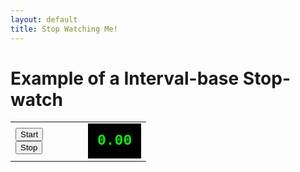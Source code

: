 ```yaml
---
layout: default
title: Stop Watching Me!
---
```

<h1>Example of a Interval-base Stop-watch</h1>
<table cellpadding="10">
<tbody><tr>
<td style="width:100px;">
<button id="start">Start</button>
<br><button id="stop">Stop</button>
</td>
<td>
<div id="_timer" style="background-color:black;color:#0F0;padding:15px;font-family:courier;font-weight:bold;font-size:23px;">0.00</div>
</td>
</tr>
</tbody></table>
<script type="text/python">
import time
from browser import document as doc
from browser import timer

_timer = None
counter = 0

def show():
    doc['_timer'].text = '%.2f' %(time.time()-counter)

def start_timer(ev):
    global _timer,counter
    if _timer is None:
        counter = time.time()
        _timer = timer.set_interval(show,10)
        doc['start'].text = 'Hold'
    elif _timer == 'hold': # restart
        # restart timer
        counter = time.time()-float(doc['_timer'].text)
        _timer = timer.set_interval(show,10)
        doc['start'].text = 'Hold'
    else: # hold
        timer.clear_interval(_timer)
        _timer = 'hold'
        doc['start'].text = 'Restart'

def stop_timer(ev):
    global _timer
    timer.clear_interval(_timer)
    _timer = None
    t = 0
    doc['_timer'].text = '%.2f' %0
    doc['start'].text = 'Start'

doc['start'].bind('click', start_timer)
doc['stop'].bind('click', stop_timer)
</script>
